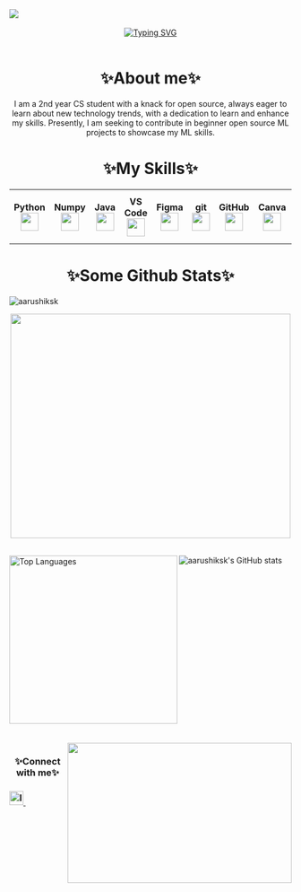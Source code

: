 <img src="https://github.com/mayankchaudhary26/Cool-Readme-ideas/blob/master/data/octocat/daftpunktocat-thomas.gif"/>
<br></br>
<div style="display:flex; justify-content: center;">
  <div style="text-align: center;">
    <a href="https://git.io/typing-svg">
      <img src="https://readme-typing-svg.demolab.com?font=Gloria+Hallelujah&size=20&width=600&lines=Hey+there!+My+name+is+Aarushi.+;++I+ am+a+tech+enthusiast+and+an+aspiring+Data+Scientist+from+India" alt="Typing SVG" />         
    </a>
  </div>
</div>
<br>
<h1 align="center">✨About me✨</h1>
<p align="center">I am a 2nd year CS student with a knack for open source, always eager to learn about new technology trends, with a dedication to learn and enhance my skills. Presently, I am seeking to contribute in beginner open source ML projects to showcase my ML skills.  </p>
<h1 align="center">✨My Skills✨</h1>

<table width="320px">
  <tbody>
    <tr>
      <td width="40px" align="center">
        <span><strong>Python</strong></span><br>
        <img height="32px" src="https://cdn.jsdelivr.net/gh/devicons/devicon/icons/python/python-original.svg"></img>
      </td>
      <td width="40px" align="center">
        <span><strong>Numpy</strong></span><br>
        <img height="32px" src="https://cdn.jsdelivr.net/gh/devicons/devicon/icons/numpy/numpy-original.svg"></img>
      </td>
      <td width="40px" align="center">
        <span><strong>Java</strong></span><br>
        <img height="32px" src="https://cdn.jsdelivr.net/gh/devicons/devicon/icons/java/java-original.svg"></img>
      </td>
      <td width="40px" align="center">
        <span><strong>VS Code</strong></span><br>
        <img height="32px" src="https://cdn.jsdelivr.net/gh/devicons/devicon/icons/vscode/vscode-original.svg"></img>
      </td>
      <td width="40px" align="center">
        <span><strong>Figma</strong></span><br>
        <img height="32px" src="https://cdn.jsdelivr.net/gh/devicons/devicon/icons/figma/figma-original.svg"></img>
      </td>
      <td width="40px" align="center">
        <span><strong>git</strong></span><br>
        <img height="32px" src="https://cdn.jsdelivr.net/gh/devicons/devicon/icons/git/git-plain.svg"></img>
      </td>
      <td width="40px" align="center">
        <span><strong>GitHub</strong></span><br>
        <img height="32px" src="https://cdn.jsdelivr.net/gh/devicons/devicon/icons/github/github-original.svg"></img>
      </td>
      <td width="40px" align="center">
        <span><strong>Canva</strong></span><br>
        <img height="32px" src="https://cdn.jsdelivr.net/gh/devicons/devicon/icons/canva/canva-original.svg"></img>
      </td>
      <td width="40px" align="center">
        <span><strong>C</strong></span><br>
        <img height="32px" src="https://cdn.jsdelivr.net/gh/devicons/devicon/icons/c/c-original.svg" height="30px"></img>
      </td>
      <td width="40px" align="center">
        <span><strong>Tensorflow</strong></span><br>
        <img height="32px" src="https://cdn.jsdelivr.net/gh/devicons/devicon/icons/tensorflow/tensorflow-original.svg"></img>
      </td>
      <td width="60px" align="center">
        <span><strong>Tailwind CSS</strong></span><br>
        <img height="50px" src="https://cdn.jsdelivr.net/gh/devicons/devicon/icons/tailwindcss/tailwindcss-plain.svg"></img>
      </td>
       <td width="60px" align="center">
        <span><strong></strong></span><br>
        <img height="50px" src="https://cdn.jsdelivr.net/gh/devicons/devicon/icons/jupyter/jupyter-original-wordmark.svg"></img>
      </td>
   </tr>
  </tbody>
</table> 



<h1 align="center">✨Some Github Stats✨</h1>
<p align="left"><img src="https://komarev.com/ghpvc/?username=aarushiksk&label=Profile%20views&color=0e75b6&style=flat"  alt="aarushiksk" /></p>
<p align="center"><img src="https://github-readme-streak-stats.herokuapp.com/?user=zluvsand" height="400px" width="500px"/></p>
<br>
<div style="display: flex; justify-content: space-between;">
  <div>
    <img src="https://github-readme-stats.vercel.app/api/top-langs/?username=aarushiksk&theme=tokyonight" alt="Top Languages" height="300px" />
    <img src="https://github-readme-stats.vercel.app/api?username=aarushiksk&theme=synthwave" align="right"  alt="aarushiksk's GitHub stats"/>
  </div>
</div>
<br></br>
<img src="https://camo.githubusercontent.com/202446cb61bbce41008afe8301a89ae9b3fc0e2ae899fb47340c2ff591330dd0/68747470733a2f2f692e696d6775722e636f6d2f4b5878306343782e676966" align="right" width="400px" height="250px"/>
<h3 align="center">✨Connect with me✨<h3>
<p>
  <a href="https://www.linkedin.com/in/aarushi-sharma-1b24211a9/" rel="nofollow noreferrer">
    <img src="https://i.stack.imgur.com/gVE0j.png" width="25px" height="25px" alt="linkedin">
  </a> &nbsp;
  </p>

